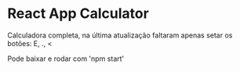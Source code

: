 # React App Calculator

Calculadora completa, na última atualização faltaram apenas setar os botões:
E, ., <

Pode baixar e rodar com 'npm start'